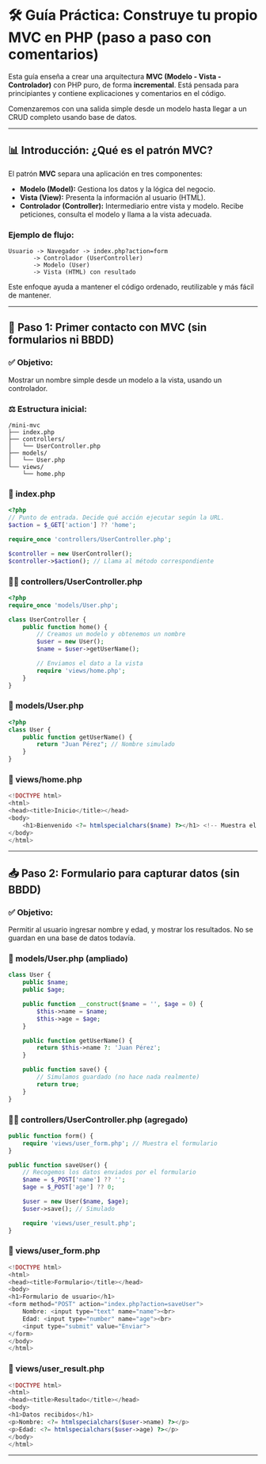 # 🛠️ Guía Práctica: Construye tu propio MVC en PHP (paso a paso con comentarios)

Esta guía enseña a crear una arquitectura **MVC (Modelo - Vista - Controlador)** con PHP puro, de forma **incremental**. Está pensada para principiantes y contiene explicaciones y comentarios en el código.

Comenzaremos con una salida simple desde un modelo hasta llegar a un CRUD completo usando base de datos.

---

## 📊 Introducción: ¿Qué es el patrón MVC?

El patrón **MVC** separa una aplicación en tres componentes:

- **Modelo (Model):** Gestiona los datos y la lógica del negocio.
- **Vista (View):** Presenta la información al usuario (HTML).
- **Controlador (Controller):** Intermediario entre vista y modelo. Recibe peticiones, consulta el modelo y llama a la vista adecuada.

### Ejemplo de flujo:

```
Usuario -> Navegador -> index.php?action=form
       -> Controlador (UserController)
       -> Modelo (User)
       -> Vista (HTML) con resultado
```

Este enfoque ayuda a mantener el código ordenado, reutilizable y más fácil de mantener.

---

## 📃 Paso 1: Primer contacto con MVC (sin formularios ni BBDD)

### ✅ Objetivo:

Mostrar un nombre simple desde un modelo a la vista, usando un controlador.

### ⚖️ Estructura inicial:

```plaintext
/mini-mvc
├── index.php
├── controllers/
│   └── UserController.php
├── models/
│   └── User.php
└── views/
    └── home.php
```

### 🔢 index.php

```php
<?php
// Punto de entrada. Decide qué acción ejecutar según la URL.
$action = $_GET['action'] ?? 'home';

require_once 'controllers/UserController.php';

$controller = new UserController();
$controller->$action(); // Llama al método correspondiente
```

### 👨‍💼 controllers/UserController.php

```php
<?php
require_once 'models/User.php';

class UserController {
    public function home() {
        // Creamos un modelo y obtenemos un nombre
        $user = new User();
        $name = $user->getUserName();

        // Enviamos el dato a la vista
        require 'views/home.php';
    }
}
```

### 📄 models/User.php

```php
<?php
class User {
    public function getUserName() {
        return "Juan Pérez"; // Nombre simulado
    }
}
```

### 📃 views/home.php

```php
<!DOCTYPE html>
<html>
<head><title>Inicio</title></head>
<body>
    <h1>Bienvenido <?= htmlspecialchars($name) ?></h1> <!-- Muestra el nombre enviado desde el controlador -->
</body>
</html>
```

---

## 📥 Paso 2: Formulario para capturar datos (sin BBDD)

### ✅ Objetivo:

Permitir al usuario ingresar nombre y edad, y mostrar los resultados. No se guardan en una base de datos todavía.

### 📄 models/User.php (ampliado)

```php
class User {
    public $name;
    public $age;

    public function __construct($name = '', $age = 0) {
        $this->name = $name;
        $this->age = $age;
    }

    public function getUserName() {
        return $this->name ?: 'Juan Pérez';
    }

    public function save() {
        // Simulamos guardado (no hace nada realmente)
        return true;
    }
}
```

### 👨‍💼 controllers/UserController.php (agregado)

```php
public function form() {
    require 'views/user_form.php'; // Muestra el formulario
}

public function saveUser() {
    // Recogemos los datos enviados por el formulario
    $name = $_POST['name'] ?? '';
    $age = $_POST['age'] ?? 0;

    $user = new User($name, $age);
    $user->save(); // Simulado

    require 'views/user_result.php';
}
```

### 📃 views/user\_form.php

```php
<!DOCTYPE html>
<html>
<head><title>Formulario</title></head>
<body>
<h1>Formulario de usuario</h1>
<form method="POST" action="index.php?action=saveUser">
    Nombre: <input type="text" name="name"><br>
    Edad: <input type="number" name="age"><br>
    <input type="submit" value="Enviar">
</form>
</body>
</html>
```

### 📃 views/user\_result.php

```php
<!DOCTYPE html>
<html>
<head><title>Resultado</title></head>
<body>
<h1>Datos recibidos</h1>
<p>Nombre: <?= htmlspecialchars($user->name) ?></p>
<p>Edad: <?= htmlspecialchars($user->age) ?></p>
</body>
</html>
```

---

